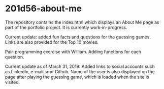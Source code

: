 # 201d56-about-me
The repository contains the index.html which displays an About Me page as part of the portfolio project. It is currently work-in-progress.

Current update: added fun facts and questions for the guessing games. Links are also provided for the Top 10 movies.

Pair-programming exercise with William. Adding functions for each question. 

Current update as of March 31, 2019: Added links to social accounts such as LinkedIn, e-mail, and Github. Name of the user is also displayed on the page after playing the guessing game, which is loaded when the site is visited.
